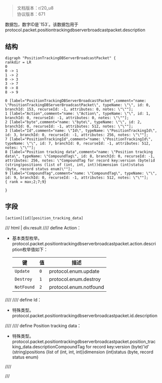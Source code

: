 # <!-- md:samp PositionTrackingDBServerBroadcastPacket -->

> 文档版本：r/20_u8<br/>协议版本：671

<!-- md:samp PositionTrackingDBServerBroadcastPacket -->数据包，数字ID是`153`。该数据包用于protocol.packet.positiontrackingdbserverbroadcastpacket.description

## 结构

```viz
digraph "PositionTrackingDBServerBroadcastPacket" {
rankdir = LR
0
0 -> 1
1 -> 2
0 -> 3
3 -> 7
0 -> 8
8 -> 9

0 [label="PositionTrackingDBServerBroadcastPacket",comment="name: \"PositionTrackingDBServerBroadcastPacket\", typeName: \"\", id: 0, branchId: 153, recurseId: -1, attributes: 0, notes: \"\""];
1 [label="Action",comment="name: \"Action\", typeName: \"\", id: 1, branchId: 0, recurseId: -1, attributes: 0, notes: \"\""];
2 [label="byte",comment="name: \"byte\", typeName: \"\", id: 2, branchId: 0, recurseId: -1, attributes: 512, notes: \"\""];
3 [label="Id",comment="name: \"Id\", typeName: \"PositionTrackingId\", id: 3, branchId: 0, recurseId: -1, attributes: 256, notes: \"\""];
7 [label="PositionTrackingId",comment="name: \"PositionTrackingId\", typeName: \"\", id: 7, branchId: 0, recurseId: -1, attributes: 512, notes: \"\""];
8 [label="Position tracking data",comment="name: \"Position tracking data\", typeName: \"CompoundTag\", id: 8, branchId: 0, recurseId: -1, attributes: 256, notes: \"CompoundTag for record key:version (byte)id (string)positions (list of (int, int, int))dimension (int)status (byte, record status enum)\""];
9 [label="CompoundTag",comment="name: \"CompoundTag\", typeName: \"\", id: 9, branchId: 0, recurseId: -1, attributes: 512, notes: \"\""];
{ rank = max;2;7;9}

}

```

## 字段

```title='PositionTrackingDBServerBroadcastPacket'
[action][id][position_tracking_data]
```

/// html | div.result
//// define
Action：<!-- md:samp byte -->

- 基本类型枚举。protocol.packet.positiontrackingdbserverbroadcastpacket.action.description枚举值如下：

  |键|值|描述|
  |---|---|---|
  |`Update`|`0`|protocol.enum.update|
  |`Destroy`|`1`|protocol.enum.destroy|
  |`NotFound`|`2`|protocol.enum.notfound|



////
//// define
Id：[<!-- md:samp PositionTrackingId -->](../types/positiontrackingid.md)

- 特殊类型。protocol.packet.positiontrackingdbserverbroadcastpacket.id.description


////
//// define
Position tracking data：[<!-- md:samp CompoundTag -->](../types/compoundtag.md)

- 特殊类型。protocol.packet.positiontrackingdbserverbroadcastpacket.position_tracking_data.descriptionCompoundTag for record key:version (byte)'id' (string)positions (list of (int, int, int))dimension (int)status (byte, record status enum)


////

///

